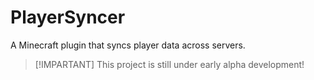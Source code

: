 # PlayerSyncer 
A Minecraft plugin that syncs player data across servers.
> [!IMPARTANT]
> This project is still under early alpha development!
